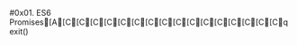 #0x01. ES6 Promises                                                                        [A[C[C[C[C[C[C[C[C[C[C[C[C[C[C[C[Cq
exit()


